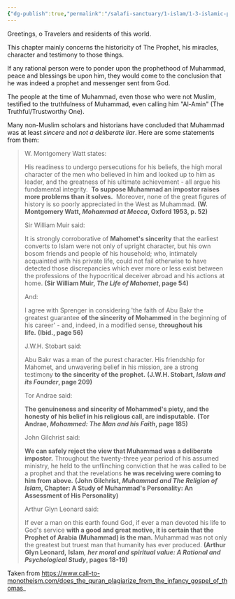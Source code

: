 ```yaml
---
{"dg-publish":true,"permalink":"/salafi-sanctuary/1-islam/1-3-islamic-polemics/1-3-1-prophethood/","created":"2024-12-30T01:05:25.763-05:00","updated":"2025-01-01T01:10:03.852-05:00"}
---
```


Greetings, o Travelers and residents of this world. 

This chapter mainly concerns the historicity of The Prophet, his miracles, character and testimony to those things.

If any rational person were to ponder upon the prophethood of Muhammad, peace and blessings be upon him, they would come to the conclusion that he was indeed a prophet and messenger sent from God. 

The people at the time of Muhammad, even those who were not Muslim, testified to the truthfulness of Muhammad, even calling him "Al-Amin" (The Truthful/Trustworthy One). 

Many non-Muslim scholars and historians have concluded that Muhammad was at least *sincere* and *not a deliberate liar*. Here are some statements from them:

> W. Montgomery Watt states:
> 
> His readiness to undergo persecutions for his beliefs, the high moral character of the men who believed in him and looked up to him as leader, and the greatness of his ultimate achievement - all argue his fundamental integrity.  **To suppose Muhammad an impostor raises more problems than it solves.**  Moreover, none of the great figures of history is so poorly appreciated in the West as Muhammad. **(W. Montgomery Watt, _Mohammad at Mecca_, Oxford 1953, p. 52)** 
> 
> Sir William Muir said:
> 
> It is strongly corroborative of **Mahomet's sincerity** that the earliest converts to Islam were not only of upright character, but his own bosom friends and people of his household; who, intimately acquainted with his private life, could not fail otherwise to have detected those discrepancies which ever more or less exist between the professions of the hypocritical deceiver abroad and his actions at home. **(Sir William Muir, _The Life of Mahomet_, page 54)** 
> 
> And:
> 
> I agree with Sprenger in considering 'the faith of Abu Bakr the greatest guarantee **of the sincerity of Mohammed** in the beginning of his career' - and, indeed, in a modified sense, **throughout his life.** **(Ibid., page 56)**
> 
> J.W.H. Stobart said:
> 
> Abu Bakr was a man of the purest character. His friendship for Mahomet, and unwavering belief in his mission, are a strong testimony **to the sincerity of the prophet.** **(J.W.H. Stobart, _Islam and its Founder_, page 209)**
> 
> Tor Andrae said:
> 
> **The genuineness and sincerity of Mohammed's piety, and the honesty of his belief in his religious call, are indisputable.** **(Tor Andrae, _Mohammed: The Man and his Faith_, page 185)**
> 
> John Gilchrist said:
> 
> **We can safely reject the view that Muhammad was a deliberate impostor.** Throughout the twenty-three year period of his assumed ministry, he held to the unflinching conviction that he was called to be a prophet and that the revelations **he was receiving were coming to him from above.** **(John Gilchrist, _Muhammad and The Religion of Islam_, Chapter: A Study of Muhammad's Personality: An Assessment of His Personality)**
> 
> Arthur Glyn Leonard said:
> 
> If ever a man on this earth found God, if ever a man devoted his life to God's service **with a good and great motive, it is certain that the Prophet of Arabia (Muhammad) is the man.** Muhammad was not only the greatest but truest man that humanity has ever produced. **(Arthur Glyn Leonard,** __**Islam**___, **__her moral and spiritual value__: A Rational and Psychological Study**_**, pages 18-19)**

Taken from https://www.call-to-monotheism.com/does_the_quran_plagiarize_from_the_infancy_gospel_of_thomas_ 
